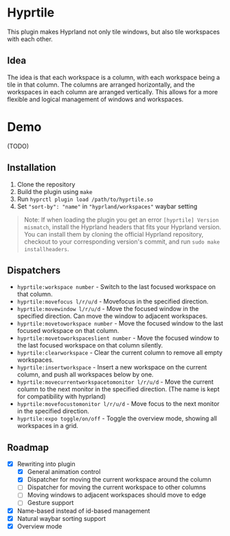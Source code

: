 # Hyprtile

This plugin makes Hyprland not only tile windows, but also tile workspaces with each other.

## Idea

The idea is that each workspace is a column, with each workspace being a tile in that column. The columns are arranged horizontally, and the workspaces in each column are arranged vertically. This allows for a more flexible and logical management of windows and workspaces.

# Demo

(TODO)

## Installation

1. Clone the repository
1. Build the plugin using `make`
1. Run `hyprctl plugin load /path/to/hyprtile.so`
1. Set `"sort-by": "name"` in `"hyprland/workspaces"` waybar setting

> Note: If when loading the plugin you get an error `[hyprtile] Version mismatch`, install the Hyprland headers that fits your Hyprland version. You can install them by cloning the official Hyprland repository, checkout to your corresponding version's commit, and run `sudo make installheaders`.

## Dispatchers

- `hyprtile:workspace number` - Switch to the last focused workspace on that column.
- `hyprtile:movefocus l/r/u/d` - Movefocus in the specified direction.
- `hyprtile:movewindow l/r/u/d` - Move the focused window in the specified direction. Can move the window to adjacent workspaces.
- `hyprtile:movetoworkspace number` - Move the focused window to the last focused workspace on that column.
- `hyprtile:movetoworkspaceslient number` - Move the focused window to the last focused workspace on that column silently.
- `hyprtile:clearworkspace` - Clear the current column to remove all empty workspaces.
- `hyprtile:insertworkspace` - Insert a new workspace on the current column, and push all workspaces below by one.
- `hyprtile:movecurrentworkspacetomonitor l/r/u/d` - Move the current column to the next monitor in the specified direction. (The name is kept for compatibility with hyprland)
- `hyprtile:movefocustomonitor l/r/u/d` - Move focus to the next monitor in the specified direction.
- `hyprtile:expo toggle/on/off` - Toggle the overview mode, showing all workspaces in a grid.

## Roadmap

- [x] Rewriting into plugin
  - [x] General animation control
  - [x] Dispatcher for moving the current workspace around the column
  - [ ] Dispatcher for moving the current workspace to other columns
  - [ ] Moving windows to adjacent workspaces should move to edge
  - [ ] Gesture support
- [x] Name-based instead of id-based management
- [x] Natural waybar sorting support
- [x] Overview mode
